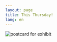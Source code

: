 ```yaml
---
layout: page
title: This Thursday!
lang: en
---
```


![postcard for exhibit]({{site_url}}/images/20160919_1.jpg)
